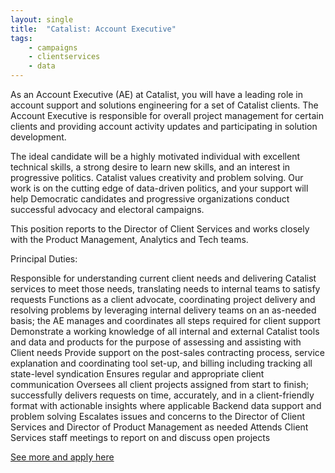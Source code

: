 ```yaml
---
layout: single
title:  "Catalist: Account Executive"
tags: 
    - campaigns
    - clientservices
    - data
---
```


As an Account Executive (AE) at Catalist, you will have a leading role in account support and solutions engineering for a set of Catalist clients.  The Account Executive is responsible for overall project management for certain clients and providing account activity updates and participating in solution development. 

The ideal candidate will be a highly motivated individual with excellent technical skills, a strong desire to learn new skills, and an interest in progressive politics.  Catalist values creativity and problem solving. Our work is on the cutting edge of data-driven politics, and your support will help Democratic candidates and progressive organizations conduct successful advocacy and electoral campaigns.

This position reports to the Director of Client Services and works closely with the Product Management, Analytics and Tech teams.

Principal Duties:

Responsible for understanding current client needs and delivering Catalist services to meet those needs, translating needs to internal teams to satisfy requests 
Functions as a client advocate, coordinating project delivery and resolving problems by leveraging internal delivery teams on an as-needed basis; the AE manages and coordinates all steps required for client support
Demonstrate a working knowledge of all internal and external Catalist tools and data and products for the purpose of assessing and assisting with Client needs
Provide support on the post-sales contracting process, service explanation and coordinating tool set-up, and billing including tracking all state-level syndication
Ensures regular and appropriate client communication
Oversees all client projects assigned from start to finish; successfully delivers requests on time, accurately, and in a client-friendly format with actionable insights where applicable
Backend data support and problem solving
Escalates issues and concerns to the Director of Client Services and Director of Product Management as needed
Attends Client Services staff meetings to report on and discuss open projects

[See more and apply here](https://catalist.us/about/careers/account-executive/)
